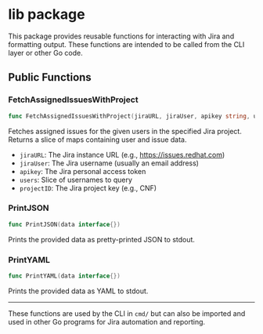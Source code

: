 # lib package

This package provides reusable functions for interacting with Jira and formatting output. These functions are intended to be called from the CLI layer or other Go code.

## Public Functions

### FetchAssignedIssuesWithProject
```go
func FetchAssignedIssuesWithProject(jiraURL, jiraUser, apikey string, users []string, projectID string) []map[string]interface{}
```
Fetches assigned issues for the given users in the specified Jira project. Returns a slice of maps containing user and issue data.

- `jiraURL`: The Jira instance URL (e.g., https://issues.redhat.com)
- `jiraUser`: The Jira username (usually an email address)
- `apikey`: The Jira personal access token
- `users`: Slice of usernames to query
- `projectID`: The Jira project key (e.g., CNF)

### PrintJSON
```go
func PrintJSON(data interface{})
```
Prints the provided data as pretty-printed JSON to stdout.

### PrintYAML
```go
func PrintYAML(data interface{})
```
Prints the provided data as YAML to stdout.

---

These functions are used by the CLI in `cmd/` but can also be imported and used in other Go programs for Jira automation and reporting.
